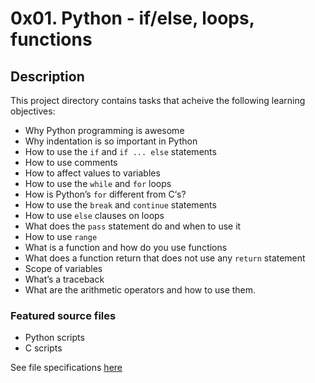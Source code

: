 # 0x01. Python - if/else, loops, functions
## Description
This project directory contains tasks that acheive the following learning objectives:

* Why Python programming is awesome
* Why indentation is so important in Python
* How to use the `if` and `if ... else` statements
* How to use comments
* How to affect values to variables
* How to use the `while` and `for` loops
* How is Python’s `for` different from C‘s?
* How to use the `break` and `continue` statements
* How to use `else` clauses on loops
* What does the `pass` statement do and when to use it
* How to use `range`
* What is a function and how do you use functions
* What does a function return that does not use any `return` statement
* Scope of variables
* What’s a traceback
* What are the arithmetic operators and how to use them.

### Featured source files
* Python scripts
* C scripts

See file specifications [here](https://github.com/Samuel-IG16/alx-higher_level_programming#readme)
